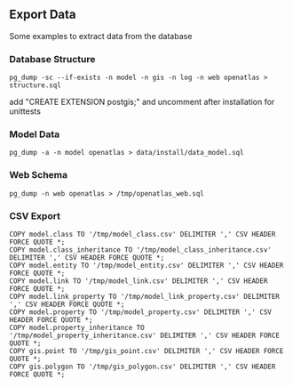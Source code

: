 ## Export Data

Some examples to extract data from the database

### Database Structure

    pg_dump -sc --if-exists -n model -n gis -n log -n web openatlas > structure.sql

add "CREATE EXTENSION postgis;" and uncomment after installation for unittests

### Model Data

    pg_dump -a -n model openatlas > data/install/data_model.sql

### Web Schema

    pg_dump -n web openatlas > /tmp/openatlas_web.sql

### CSV Export

    COPY model.class TO '/tmp/model_class.csv' DELIMITER ',' CSV HEADER FORCE QUOTE *;
    COPY model.class_inheritance TO '/tmp/model_class_inheritance.csv' DELIMITER ',' CSV HEADER FORCE QUOTE *;
    COPY model.entity TO '/tmp/model_entity.csv' DELIMITER ',' CSV HEADER FORCE QUOTE *;
    COPY model.link TO '/tmp/model_link.csv' DELIMITER ',' CSV HEADER FORCE QUOTE *;
    COPY model.link_property TO '/tmp/model_link_property.csv' DELIMITER ',' CSV HEADER FORCE QUOTE *;
    COPY model.property TO '/tmp/model_property.csv' DELIMITER ',' CSV HEADER FORCE QUOTE *;
    COPY model.property_inheritance TO '/tmp/model_property_inheritance.csv' DELIMITER ',' CSV HEADER FORCE QUOTE *;
    COPY gis.point TO '/tmp/gis_point.csv' DELIMITER ',' CSV HEADER FORCE QUOTE *;
    COPY gis.polygon TO '/tmp/gis_polygon.csv' DELIMITER ',' CSV HEADER FORCE QUOTE *;
